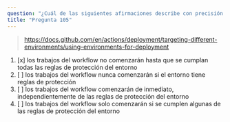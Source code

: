 ```yaml
---
question: "¿Cuál de las siguientes afirmaciones describe con precisión el comportamiento de los trabajos de workflow al referenciar las reglas de protección de un entorno?"
title: "Pregunta 105"
---
```



> https://docs.github.com/en/actions/deployment/targeting-different-environments/using-environments-for-deployment
1. [x] los trabajos del workflow no comenzarán hasta que se cumplan todas las reglas de protección del entorno
1. [ ] los trabajos del workflow nunca comenzarán si el entorno tiene reglas de protección
1. [ ] los trabajos del workflow comenzarán de inmediato, independientemente de las reglas de protección del entorno
1. [ ] los trabajos del workflow solo comenzarán si se cumplen algunas de las reglas de protección del entorno

